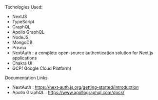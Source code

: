 Techologies Used:
- NextJS
- TypeScript
- GraphQL
- Apollo GraphQL
- NodeJS
- MongoDB
- Prisma
- NextAuth :  a complete open-source authentication solution for Next.js applications
- Chakra UI
- GCP( Google Cloud Platform)

Documentation Links
- NextAuth : https://next-auth.js.org/getting-started/introduction
- Apollo GraphQL : https://www.apollographql.com/docs/